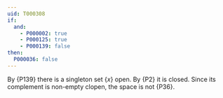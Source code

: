 ```yaml
---
uid: T000308
if:
  and:
    - P000002: true
    - P000125: true
    - P000139: false
then:
  P000036: false
---
```


By {P139} there is a singleton set $\{x\}$ open. By {P2} it is closed.
Since its complement is non-empty clopen, the space is not {P36}.

